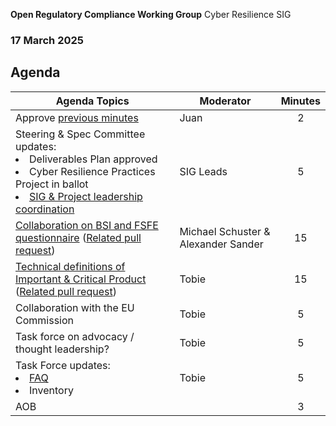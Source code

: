  **Open Regulatory Compliance Working Group** Cyber Resilience SIG

###  17 March 2025
##  Agenda
 Agenda Topics | Moderator | Minutes |
| ----- | ----- | :---: |
| Approve [previous minutes](https://github.com/orcwg/orcwg/pull/48) | Juan | 2 |
| Steering & Spec Committee updates:<li>Deliverables Plan approved<li>Cyber Resilience Practices Project in ballot<li>[SIG & Project leadership coordination](https://github.com/orcwg/orcwg/pull/55) | SIG Leads | 5 |
| [Collaboration on BSI and FSFE questionnaire](https://github.com/orcwg/cra-hub/tree/tobie-questionnaires/questionnaires#questionnaire-for-open-source-and-manufacturers) ([Related pull request](https://github.com/orcwg/cra-hub/pull/168)) | Michael Schuster & Alexander Sander| 15 | 
| [Technical definitions of Important & Critical Product](https://github.com/orcwg/cra-hub/blob/tobie-prod-reg/product-definitions/README.md#current-consultations) ([Related pull request](https://github.com/orcwg/cra-hub/pull/164))| Tobie | 15 | 
| Collaboration with the EU Commission | Tobie | 5 |
| Task force on advocacy / thought leadership? | Tobie | 5 |
| Task Force updates:<li>[FAQ](https://github.com/orgs/orcwg/projects/7)<li>Inventory | Tobie | 5 |
| AOB | | 3 |

